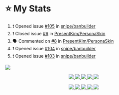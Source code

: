 # :star: My Stats
<!--START_SECTION:activity-->
1. ❗️ Opened issue [#105](https://github.com/snipe/banbuilder/issues/105) in [snipe/banbuilder](https://github.com/snipe/banbuilder)
2. ❗️ Closed issue [#6](https://github.com/PresentKim/PersonaSkin/issues/6) in [PresentKim/PersonaSkin](https://github.com/PresentKim/PersonaSkin)
3. 🗣 Commented on [#8](https://github.com/PresentKim/PersonaSkin/issues/8) in [PresentKim/PersonaSkin](https://github.com/PresentKim/PersonaSkin)
4. ❗️ Opened issue [#104](https://github.com/snipe/banbuilder/issues/104) in [snipe/banbuilder](https://github.com/snipe/banbuilder)
5. ❗️ Opened issue [#103](https://github.com/snipe/banbuilder/issues/103) in [snipe/banbuilder](https://github.com/snipe/banbuilder)
  <img src="https://github-profile-trophy.vercel.app/?username=rjworks&margin-w=28&margin-h=15&theme=chalk"/>
</p></a></p>
<!--END_SECTION:activity-->
<p align="center"><a href="#">
  <img src="https://img.shields.io/badge/-Java-2e3440?logoColor=deaf04&logo=Java" />
  <img src="https://img.shields.io/badge/-PHP-2e3440?logoColor=deaf04&logo=PHP" />
  <img src="https://img.shields.io/badge/-JavaScript-2e3440?logoColor=deaf04&logo=JavaScript" />
  <img src="https://img.shields.io/badge/-Python-2e3440?logoColor=deaf04&logo=Python" />
  <img src="https://img.shields.io/badge/-HTML5-2e3440?logoColor=deaf04&logo=html5" />
</a></p>
<p align="center"><a href="#">
  <img src="https://img.shields.io/badge/-Git-2e3440?logoColor=deaf04&logo=git" />
  <img src="https://img.shields.io/badge/-Github-2e3440?logoColor=deaf04&logo=github" />
  <img src="https://img.shields.io/badge/-Ubuntu-2e3440?logoColor=deaf04&logo=ubuntu" />
  <img src="https://img.shields.io/badge/-React-2e3440?logoColor=deaf04&logo=react" />
  <img src="https://img.shields.io/badge/-Node.js-2e3440?logoColor=deaf04&logo=node.js" />
</a></p>
  
<br><br><br><br>
